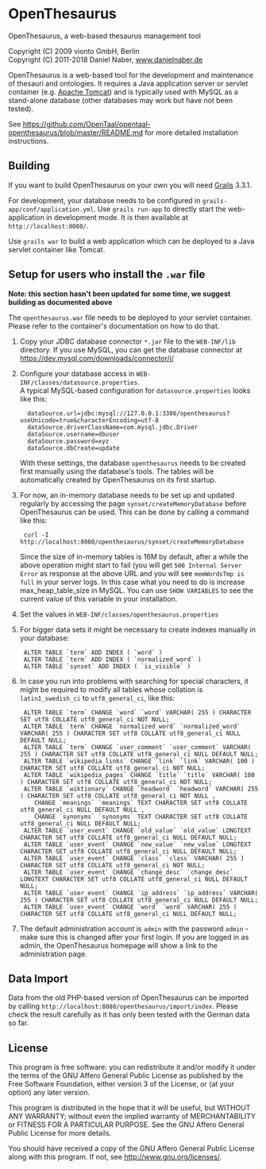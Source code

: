 # OpenThesaurus

OpenThesaurus, a web-based thesaurus management tool

Copyright (C) 2009 vionto GmbH, Berlin  
Copyright (C) 2011-2018 Daniel Naber, www.danielnaber.de

OpenThesaurus is a web-based tool for the development and maintenance of
thesauri and ontologies. It requires a Java application server or
servlet container (e.g. [Apache Tomcat](http://tomcat.apache.org)) and is
typically used with MySQL as a stand-alone database (other databases may
work but have not been tested).

See https://github.com/OpenTaal/opentaal-openthesaurus/blob/master/README.md
for more detailed installation instructions.

## Building

If you want to build OpenThesaurus on your own you will need
[Grails](http://www.grails.org) 3.3.1.

For development, your database needs to be configured in
`grails-app/conf/application.yml`. Use `grails run-app`
to directly start the web-application in development mode. It is
then available at `http://localhost:8080/`.

Use `grails war` to build a web application which can be deployed to a Java
servlet container like Tomcat.

## Setup for users who install the `.war` file

**Note: this section hasn't been updated for some time, we suggest building as documented above**

The `openthesaurus.war` file needs to be deployed to your servlet container.
Please refer to the container's documentation on how to do that.

1. Copy your JDBC database connector `*.jar` file to the `WEB-INF/lib` directory.
   If you use MySQL, you can get the database connector at
   https://dev.mysql.com/downloads/connector/j/

2. Configure your database access in `WEB-INF/classes/datasource.properties`.  
   A typical MySQL-based configuration for `datasource.properties` looks like this:

         dataSource.url=jdbc:mysql://127.0.0.1:3306/openthesaurus?useUnicode=true&characterEncoding=utf-8
         dataSource.driverClassName=com.mysql.jdbc.Driver
         dataSource.username=dbuser
         dataSource.password=xyz
         dataSource.dbCreate=update

   With these settings, the database `openthesaurus` needs to be created first manually
   using the database's tools. The tables will be automatically created by OpenThesaurus
   on its first startup.

3. For now, an in-memory database needs to be set up and updated regularly by
   accessing the page `synset/createMemoryDatabase` before OpenThesaurus can be used.
   This can be done by calling a command like this:

        curl -I http://localhost:8080/openthesaurus/synset/createMemoryDatabase

   Since the size of in-memory tables is 16M by default, after a while the above operation
   might start to fail (you will get `500 Internal Server Error` as response at the above URL 
   and you will see `memWordsTmp is full` in your server logs. In this case what you need to
   do is increase max_heap_table_size in MySQL. You can use `SHOW VARIABLES` to see the current
   value of this variable in your installation.

4. Set the values in `WEB-INF/classes/openthesaurus.properties`

5. For bigger data sets it might be necessary to create indexes manually in
   your database:
   
        ALTER TABLE `term` ADD INDEX ( `word` ) 
        ALTER TABLE `term` ADD INDEX ( `normalized_word` ) 
        ALTER TABLE `synset` ADD INDEX ( `is_visible` ) 

6. In case you run into problems with searching for special characters, it might be
   required to modify all tables whose collation is `latin1_swedish_ci` to
   `utf8_general_ci`, like this:
   
        ALTER TABLE `term` CHANGE `word` `word` VARCHAR( 255 ) CHARACTER SET utf8 COLLATE utf8_general_ci NOT NULL;
        ALTER TABLE `term` CHANGE `normalized_word` `normalized_word` VARCHAR( 255 ) CHARACTER SET utf8 COLLATE utf8_general_ci NULL DEFAULT NULL;
        ALTER TABLE `term` CHANGE `user_comment` `user_comment` VARCHAR( 255 ) CHARACTER SET utf8 COLLATE utf8_general_ci NULL DEFAULT NULL;
        ALTER TABLE `wikipedia_links` CHANGE `link` `link` VARCHAR( 100 ) CHARACTER SET utf8 COLLATE utf8_general_ci NOT NULL;
        ALTER TABLE `wikipedia_pages` CHANGE `title` `title` VARCHAR( 100 ) CHARACTER SET utf8 COLLATE utf8_general_ci NOT NULL;  
        ALTER TABLE `wiktionary` CHANGE `headword` `headword` VARCHAR( 255 ) CHARACTER SET utf8 COLLATE utf8_general_ci NOT NULL ,
           CHANGE `meanings` `meanings` TEXT CHARACTER SET utf8 COLLATE utf8_general_ci NULL DEFAULT NULL ,
           CHANGE `synonyms` `synonyms` TEXT CHARACTER SET utf8 COLLATE utf8_general_ci NULL DEFAULT NULL;
        ALTER TABLE `user_event` CHANGE `old_value` `old_value` LONGTEXT CHARACTER SET utf8 COLLATE utf8_general_ci NULL DEFAULT NULL;
        ALTER TABLE `user_event` CHANGE `new_value` `new_value` LONGTEXT CHARACTER SET utf8 COLLATE utf8_general_ci NULL DEFAULT NULL;
        ALTER TABLE `user_event` CHANGE `class` `class` VARCHAR( 255 ) CHARACTER SET utf8 COLLATE utf8_general_ci NOT NULL;
        ALTER TABLE `user_event` CHANGE `change_desc` `change_desc` LONGTEXT CHARACTER SET utf8 COLLATE utf8_general_ci NULL DEFAULT NULL;
        ALTER TABLE `user_event` CHANGE `ip_address` `ip_address` VARCHAR( 255 ) CHARACTER SET utf8 COLLATE utf8_general_ci NULL DEFAULT NULL;
        ALTER TABLE `user_event` CHANGE `word` `word` VARCHAR( 255 ) CHARACTER SET utf8 COLLATE utf8_general_ci NULL DEFAULT NULL;    

7. The default administration account is `admin` with the password `admin` - make
   sure this is changed after your first login. If you are logged in as admin, the
   OpenThesaurus homepage will show a link to the administration page.


## Data Import

Data from the old PHP-based version of OpenThesaurus can be imported by
calling `http://localhost:8080/openthesaurus/import/index`. Please check
the result carefully as it has only been tested with the German data
so far.

## License

This program is free software: you can redistribute it and/or modify
it under the terms of the GNU Affero General Public License as
published by the Free Software Foundation, either version 3 of the
License, or (at your option) any later version.

This program is distributed in the hope that it will be useful,
but WITHOUT ANY WARRANTY; without even the implied warranty of
MERCHANTABILITY or FITNESS FOR A PARTICULAR PURPOSE.  See the
GNU Affero General Public License for more details.

You should have received a copy of the GNU Affero General Public License
along with this program.  If not, see <http://www.gnu.org/licenses/>.

